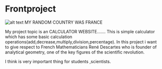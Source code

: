 # Frontproject
![alt text](http://url/to/img.png)
MY RANDOM COUNTRY WAS  FRANCE

My project topic is an CALCULATOR WEBSITE....... This is simple calculator which has some basic calculation operations(add,decrease,multiply,division,percentage).
In this project  i want to give respect to French Mathematicians René Descartes who is founder of analytical geometry, one of the key figures of the scientific revolution.

I think is very important thing for students ,scientists. 
